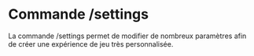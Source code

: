 # Commande /settings

La commande /settings permet de modifier de nombreux paramètres afin de créer une expérience de jeu très personnalisée.
